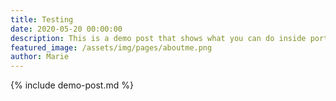 ```yaml
---
title: Testing
date: 2020-05-20 00:00:00
description: This is a demo post that shows what you can do inside portfolio and blog posts. We’ve included everything you need to create engaging posts and case studies to show off your work in a beautiful way.
featured_image: /assets/img/pages/aboutme.png
author: Marie
---
```


{% include demo-post.md %}
